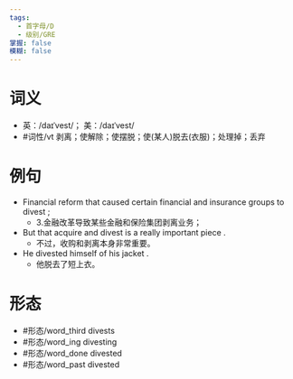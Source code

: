 ```yaml
---
tags:
  - 首字母/D
  - 级别/GRE
掌握: false
模糊: false
---
```

# 词义
- 英：/daɪˈvest/； 美：/daɪˈvest/
- #词性/vt  剥离；使解除；使摆脱；使(某人)脱去(衣服)；处理掉；丢弃
# 例句
- Financial reform that caused certain financial and insurance groups to divest ;
	- 3.金融改革导致某些金融和保险集团剥离业务；
- But that acquire and divest is a really important piece .
	- 不过，收购和剥离本身非常重要。
- He divested himself of his jacket .
	- 他脱去了短上衣。
# 形态
- #形态/word_third divests
- #形态/word_ing divesting
- #形态/word_done divested
- #形态/word_past divested
